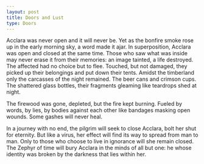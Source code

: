 ```yaml
---
layout: post
title: Doors and Lust
type: Doors
---
```



Acclara was never open and it will never be. Yet as the bonfire smoke rose up in the early morning sky, a word made it ajar. In superposition, Acclara was open and closed at the same time. Those who saw what was inside may never erase it from their memories: an image tainted, a life destroyed. The affected had no choice but to flee. Touched, but not damaged, they picked up their belongings and put down their tents. Amidst the timberland only the carcasses of the night remained. The beer cans and crimson cups. The shattered glass bottles, their fragments gleaming like teardrops shed at night.

The firewood was gone, depleted, but the fire kept burning. Fueled by words, by lies, by bodies against each other like bandages masking open wounds. Some gashes will never heal.

In a journey with no end, the pilgrim will seek to close Acclara, bolt her shut for eternity. But like a virus, her effect will find its way to spread from man to man. Only to those who choose to live in ignorance will she remain closed. The Zephyr of time will bury Acclara in the minds of all but one: he whose identity was broken by the darkness that lies within her.
